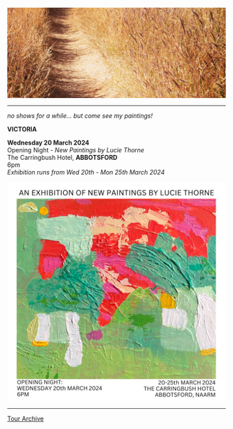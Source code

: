 ![](data/image/news/tourbanner2.jpg)
 
* * * * * 
*no shows for a while... but come see my paintings!*

**VICTORIA**

**Wednesday 20 March 2024**\
Opening Night - *New Paintings by Lucie Thorne* \
The Carringbush Hotel, **ABBOTSFORD**\
6pm\
*Exhibition runs from Wed 20th - Mon 25th March 2024* 

![](data/image/news/LTpaints.jpeg)

* * * * *

[Tour Archive](tour/archive)
